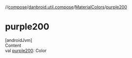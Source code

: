 //[compose](../../../index.md)/[danbroid.util.compose](../index.md)/[MaterialColors](index.md)/[purple200](purple200.md)



# purple200  
[androidJvm]  
Content  
val [purple200](purple200.md): Color  



